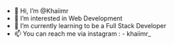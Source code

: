 - 👋 Hi, I’m @Khaiimr
- 👀 I’m interested in Web Development
- 🌱 I’m currently learning to be a Full Stack Developer
- 📫 You can reach me via instagram : - khaiimr_

<!---
Khaiimr/Khaiimr is a ✨ special ✨ repository because its `README.md` (this file) appears on your GitHub profile.
You can click the Preview link to take a look at your changes.
--->
